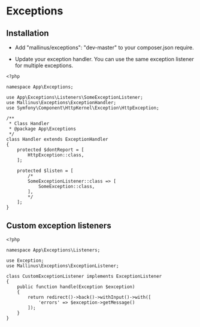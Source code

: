 # Exceptions

## Installation
- Add "mallinus/exceptions": "dev-master" to your composer.json require.


- Update your exception handler. You can use the same exception listener for multiple exceptions.

```
<?php

namespace App\Exceptions;

use App\Exceptions\Listeners\SomeExceptionListener;
use Mallinus\Exceptions\ExceptionHandler;
use Symfony\Component\HttpKernel\Exception\HttpException;

/**
 * Class Handler
 * @package App\Exceptions
 */
class Handler extends ExceptionHandler
{
    protected $dontReport = [
        HttpException::class,
    ];

    protected $listen = [
        /*
        SomeExceptionListener::class => [
            SomeException::class,
        ],
        */
    ];
}
```

## Custom exception listeners

```
<?php

namespace App\Exceptions\Listeners;

use Exception;
use Mallinus\Exceptions\ExceptionListener;

class CustomExceptionListener implements ExceptionListener
{
	public function handle(Exception $exception)
	{
		return redirect()->back()->withInput()->with([
			'errors' => $exception->getMessage()
		]);
	}
}
```
